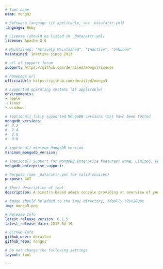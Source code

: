 ```yaml
---
# Tool name
name: mongo3

# Software language (if applicable, see _data/attr.yml)
language: Ruby

# License (should be listed in _data/attr.yml)
license: Apache 2.0

# Maintained: "Actively Maintained", "Inactive", "Unknown"
maintained: Inactive since 2013

# url of support forum
support: https://github.com/derailed/mongo3/issues

# homepage url
officialUrl: https://github.com/derailed/mongo3

# supported operating systems (if applicable)
environments:
- apple
- linux
- windows

# (optional) fully supported MongoDB versions that have been tested
mongodb_versions:
#- 2.2
#- 2.4
#- 2.6
#- 3.0

# (optional) minimum MongoDB version
minimum_mongodb_version:

# (optional) Support for MongoDB Enterprise features? None, Limited, Full
mongodb_enterprise_support: 

# Purpose (see _data/attr.yml for valid choices)
purpose: GUI

# Short description of tool
description: A Sinatra-based admin console providing an overview of your cluster and drilldown to see information about your databases.

# image should be added to the img/ directory, ideally 370x200px
img: mongo3.png

# Release Info
latest_release_version: 0.1.5
latest_release_date: 2012-04-19

# Github Info
github_user: derailed
github_repo: mongo3

# Do not change the following settings
layout: tool

---
```


